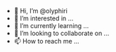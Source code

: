 - 👋 Hi, I’m @olyphiri
- 👀 I’m interested in ...
- 🌱 I’m currently learning ...
- 💞️ I’m looking to collaborate on ...
- 📫 How to reach me ...

<!---
olyphiri/olyphiri is a ✨ special ✨ repository because its `README.md` (this file) appears on your GitHub profile.
You can click the Preview link to take a look at your changes.
--->
